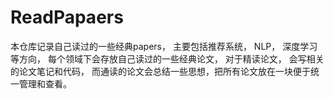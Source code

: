 # ReadPapaers
本仓库记录自己读过的一些经典papers， 主要包括推荐系统， NLP， 深度学习等方向， 每个领域下会存放自己读过的一些经典论文， 对于精读论文， 会写相关的论文笔记和代码，
而通读的论文会总结一些思想，把所有论文放在一块便于统一管理和查看。
